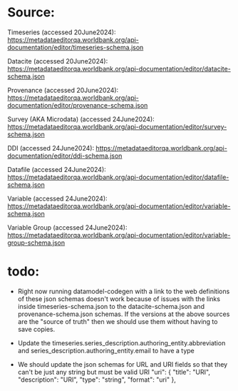 # Source:

Timeseries (accessed 20June2024): https://metadataeditorqa.worldbank.org/api-documentation/editor/timeseries-schema.json

Datacite (accessed 20June2024): https://metadataeditorqa.worldbank.org/api-documentation/editor/datacite-schema.json

Provenance (accessed 20June2024): https://metadataeditorqa.worldbank.org/api-documentation/editor/provenance-schema.json

Survey (AKA Microdata) (accessed 24June2024): https://metadataeditorqa.worldbank.org/api-documentation/editor/survey-schema.json

DDI (accessed 24June2024): https://metadataeditorqa.worldbank.org/api-documentation/editor/ddi-schema.json

Datafile (accessed 24June2024): https://metadataeditorqa.worldbank.org/api-documentation/editor/datafile-schema.json

Variable (accessed 24June2024): https://metadataeditorqa.worldbank.org/api-documentation/editor/variable-schema.json

Variable Group (accessed 24June2024): https://metadataeditorqa.worldbank.org/api-documentation/editor/variable-group-schema.json


# todo: 

* Right now running datamodel-codegen with a link to the web definitions of these json schemas doesn't work because of issues with the links inside timeseries-schema.json to the datacite-schema.json and provenance-schema.json schemas. If the versions at the above sources are the "source of truth" then we should use them without having to save copies.

* Update the timeseries.series_description.authoring_entity.abbreviation and series_description.authoring_entity.email to have a type

* We should update the json schemas for URL and URI fields so that they can't be just any string but must be valid URI "uri": {
                                "title": "URI",
                                "description": "URI",
                                "type": "string",
                                "format": "uri"
                            },